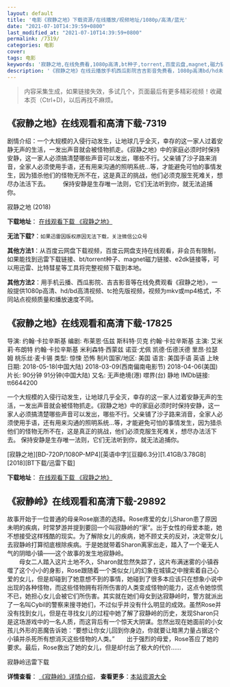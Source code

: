 ```yaml
---
layout: default
title: '电影《寂静之地》下载资源/在线播放/视频地址/1080p/高清/蓝光'
date: "2021-07-10T14:39:59+0800"
last_modified_at: "2021-07-10T14:39:59+0800"
permalink: /7319/
categories: 电影
cover:
tags: 电影
keywords: '寂静之地,在线免费看,1080p高清,bt种子,torrent,百度云盘,magnet,磁力链,迅雷下载资源'
description: '《寂静之地》在线云播放手机西瓜影院吉吉影音免费看，1080p高清bd/hd未删减完整版和tc抢先枪版，mkv/mp4格式，附带bt/torrent种子、magnet/磁力链、百度云盘、网盘资源迅雷下载链接'
---
```


>内容采集生成，如果链接失效，多试几个，页面最后有更多精彩视频！收藏本页（Ctrl+D)，以后再找不麻烦。


## 《寂静之地》在线观看和高清下载-7319

剧情介绍：一个大规模的入侵行动发生，让地球几乎全灭，幸存的这一家人过着安静无声的生活，一发出声音就会被怪物抓走。《寂静之地》中的家庭必须时时保持安静，这一家人必须搞清楚哪些声音可以发出，哪些不行。父亲铺了沙子路来消音，全家人必须使用手语，还有用来沟通的照明系统…等，才能避免可怕的事情发生，因为猎杀他们的怪物无所不在，这是真正的挑战，他们必须克服生死难关，想尽办法活下去。 　　保持安静是生存唯一法则，它们无法听到你，就无法追捕你。


寂静之地 (2018)

**下载地址**： [在线观看下载 《寂静之地》](https://www.btbtdy.me/btdy/dy12703.html) 


**无法下载?**：`如果迅雷因版权原因无法下载，关注微信公众号 `

**其他方法1**：从百度云网盘下载视频，百度云网盘支持在线观看，非会员有限制，如果能找到迅雷下载链接、bt/torrent种子、magnet磁力链接、e2dk链接等，可以用迅雷、比特彗星等工具将完整视频下载到本地。

**其他方法2**：用手机云播、西瓜影院、吉吉影音等在线免费观看《寂静之地》，一般提供1080p高清、hd/bd高清视频、tc抢先版视频，视频为mkv或mp4格式，不同站点视频质量和播放速度不同。


## 《寂静之地》在线观看和高清下载-17825

导演: 约翰·卡拉辛斯基 编剧: 布莱恩·伍兹 斯科特·贝克 约翰·卡拉辛斯基 主演: 艾米莉·布朗特 约翰·卡拉辛斯基 米利森特·西蒙兹 诺亚·尤佩 凯德·伍德沃德 里昂·拉瑟姆 桃乐丝·麦卡锡 类型: 惊悚 恐怖 制片国家/地区: 美国 语言: 美国手语 英语 上映日期: 2018-05-18(中国大陆) 2018-03-09(西南偏南电影节) 2018-04-06(美国) 片长: 90分钟 91分钟(中国大陆) 又名: 无声绝境(港) 噤界(台) 静地 IMDb链接: tt6644200

一个大规模的入侵行动发生，让地球几乎全灭，幸存的这一家人过着安静无声的生活，一发出声音就会被怪物抓走。《寂静之地》中的家庭必须时时保持安静，这一家人必须搞清楚哪些声音可以发出，哪些不行。父亲铺了沙子路来消音，全家人必须使用手语，还有用来沟通的照明系统…等，才能避免可怕的事情发生，因为猎杀他们的怪物无所不在，这是真正的挑战，他们必须克服生死难关，想尽办法活下去。 保持安静是生存唯一法则，它们无法听到你，就无法追捕你。


[寂静之地][BD-720P/1080P-MP4][英语中字][豆瓣6.3分][1.41GB/3.78GB][2018][BT下载/迅雷下载]

**下载地址**： [在线观看下载 《寂静之地》](https://www.btdx8.com/torrent/jjzd_2018.html) 


## 《寂静岭》在线观看和高清下载-29892

故事开始于一位普通的母亲Rose崩溃的选择。Rose疼爱的女儿Sharon患了原因未明的疾病，时常梦游并提到要回一个叫寂静岭的“家&rdquo;。出于女性的母爱本能，她不想接受这样残酷的现实。为了解除女儿的疾病，她不顾丈夫的反对，决定带女儿去寂静岭打算彻底根除疾病。于是她就带着Sharon离家出走，踏入了一个毫无人气的阴暗小镇——这个故事的发生地寂静岭。<br />　　母女二人踏入这片土地不久，Sharon就忽然失踪了，这片布满迷雾的小镇吞噬了这个小小的身影，Rose跟随着一个类似女儿的幻象在城镇之中搜索着自己心爱的女儿，但是却碰到了她意想不到的事情，她碰到了很多本应该只在想象小说中出现的各种怪物，而这些怪物拥有将所伤害的人类变成怪物的能力，这点令她惊慌不已，她担心女儿会被它们所伤害。其实就在她们母女到达寂静岭时，警方就派出了一名叫Cybil的警察来搜寻她们，不过似乎并没有什么明显的成效。虽然Rose并没有找到女儿，但是在寻找女儿的过程中她了解了寂静岭的历史，发现Sharon只是这场游戏中的一名人质，而这背后有一个惊天大阴谋。忽然出现在她面前的小女孩儿外形的恶魔告诉她：&ldquo;要想让你女儿回到你身边，你就要让暗黑力量占据这个小镇并杀死所有想消灭这些怪物的人类。&rdquo;　　出于强烈的母爱，Rose答应了她的要求。最后，Rose救出了她的女儿，但是却付出了极大的代价&hellip;…


寂静岭迅雷下载

**详情查看**： [《寂静岭》详情介绍](/movie/29892/)， **查看更多**：[本站资源大全](/movie/t/all/)

